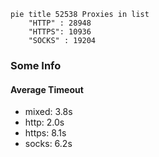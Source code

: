 
```mermaid
pie title 52538 Proxies in list
    "HTTP" : 28948
    "HTTPS": 10936
    "SOCKS" : 19204
```

### Some Info
#### Average Timeout

- mixed: 3.8s
- http: 2.0s
- https: 8.1s
- socks: 6.2s
